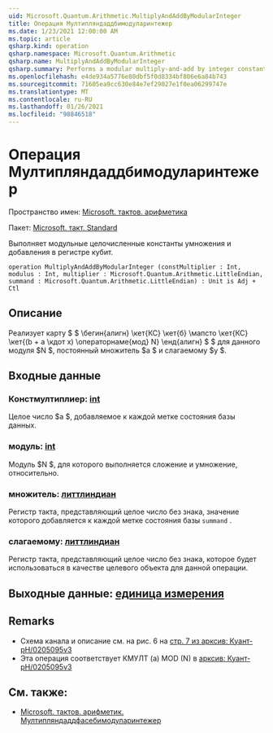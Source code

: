 ```yaml
---
uid: Microsoft.Quantum.Arithmetic.MultiplyAndAddByModularInteger
title: Операция Мултипляндаддбимодуларинтежер
ms.date: 1/23/2021 12:00:00 AM
ms.topic: article
qsharp.kind: operation
qsharp.namespace: Microsoft.Quantum.Arithmetic
qsharp.name: MultiplyAndAddByModularInteger
qsharp.summary: Performs a modular multiply-and-add by integer constants on a qubit register.
ms.openlocfilehash: e4de934a5776e80dbf5f0d8334bf806e6a84b743
ms.sourcegitcommit: 71605ea9cc630e84e7ef29027e1f0ea06299747e
ms.translationtype: MT
ms.contentlocale: ru-RU
ms.lasthandoff: 01/26/2021
ms.locfileid: "98846518"
---
```

# <a name="multiplyandaddbymodularinteger-operation"></a>Операция Мултипляндаддбимодуларинтежер

Пространство имен: [Microsoft. тактов. арифметика](xref:Microsoft.Quantum.Arithmetic)

Пакет: [Microsoft. такт. Standard](https://nuget.org/packages/Microsoft.Quantum.Standard)


Выполняет модульные целочисленные константы умножения и добавления в регистре кубит.

```qsharp
operation MultiplyAndAddByModularInteger (constMultiplier : Int, modulus : Int, multiplier : Microsoft.Quantum.Arithmetic.LittleEndian, summand : Microsoft.Quantum.Arithmetic.LittleEndian) : Unit is Adj + Ctl
```


## <a name="description"></a>Описание

Реализует карту $ $ \бегин{алигн} \кет{КС} \кет{б} \мапсто \кет{КС} \кет{(b + a \кдот x) \операторнаме{мод} N} \енд{алигн} $ $ для данного модуля $N $, постоянный множитель $a $ и слагаемому $y $.

## <a name="input"></a>Входные данные

### <a name="constmultiplier--int"></a>Констмултиплиер: [int](xref:microsoft.quantum.lang-ref.int)

Целое число $a $, добавляемое к каждой метке состояния базы данных.


### <a name="modulus--int"></a>модуль: [int](xref:microsoft.quantum.lang-ref.int)

Модуль $N $, для которого выполняется сложение и умножение, относительно.


### <a name="multiplier--littleendian"></a>множитель: [литтлиндиан](xref:Microsoft.Quantum.Arithmetic.LittleEndian)

Регистр такта, представляющий целое число без знака, значение которого добавляется к каждой метке состояния базы `summand` .


### <a name="summand--littleendian"></a>слагаемому: [литтлиндиан](xref:Microsoft.Quantum.Arithmetic.LittleEndian)

Регистр такта, представляющий целое число без знака, которое будет использоваться в качестве целевого объекта для данной операции.



## <a name="output--unit"></a>Выходные данные: [единица измерения](xref:microsoft.quantum.lang-ref.unit)



## <a name="remarks"></a>Remarks

- Схема канала и описание см. на рис. 6 на [стр. 7 из арксив: Куант-pH/0205095v3](https://arxiv.org/pdf/quant-ph/0205095v3.pdf#page=7)
- Эта операция соответствует КМУЛТ (a) MOD (N) в [арксив: Куант-pH/0205095v3](https://arxiv.org/pdf/quant-ph/0205095v3.pdf)

## <a name="see-also"></a>См. также:

- [Microsoft. тактов. арифметик. Мултипляндаддфасебимодуларинтежер](xref:Microsoft.Quantum.Arithmetic.MultiplyAndAddPhaseByModularInteger)